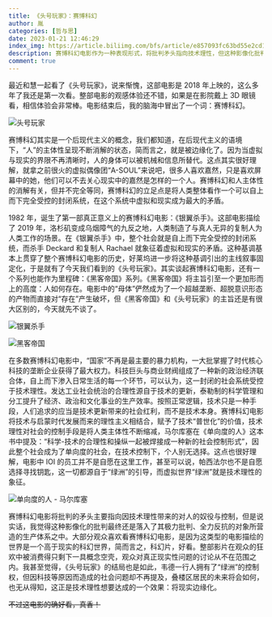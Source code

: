 ```yaml
---
title: 《头号玩家》：赛博科幻
author: 胤
categories: [哲与思]
date: 2023-01-21 12:46:29
index_img: https://article.biliimg.com/bfs/article/e857093fc63bd55e2cd10c8db1b3173cb623a8c0.jpg@500w.webp
description: 赛博科幻电影作为一种表现形式，将批判矛头指向技术理性，但这种影像化批判似乎并未奏效。
comment: true
---
```


最近和慧一起看了《头号玩家》，说来惭愧，这部电影是 2018 年上映的，这么多年了我还是第一次看。整部电影的观感体验还不错，如果是在影院戴上 3D 眼镜看，相信体验会非常棒。电影结束后，我的脑海中冒出了一个词：赛博科幻。

![头号玩家](https://article.biliimg.com/bfs/article/1fe2a2a262274684307825cf7edc7db2e91069d0.jpg@800w_400h_1c.webp)

赛博科幻其实是一个后现代主义的概念，我们都知道，在后现代主义的语境下，“人”的主体性呈现不断消解的状态，简而言之，就是被边缘化了。因为当虚拟与现实的界限不再清晰时，人的身体可以被机械和信息所替代。这点其实很好理解，就拿之前很火的虚拟偶像团“A-SOUL”来说吧，很多人喜欢嘉然，只是喜欢屏幕中的她，他们可以不去关心现实中的嘉然是怎样的一个人。赛博科幻和人主体性的消解有关，但并不完全等同，赛博科幻的立足点是将人类整体看作一个可以自上而下完全受控的封闭系统，在这个系统中虚拟和现实成为最大的矛盾。

1982 年，诞生了第一部真正意义上的赛博科幻电影：《银翼杀手》。这部电影描绘了 2019 年，洛杉矶变成乌烟障气的九反之地，人类制造了与真人无异的复制人为人类工作的场景。在《银翼杀手》中，整个社会就是自上而下完全受控的封闭系统，而杀手 Deckard 和复制人 Rachael 就象征着虚拟和现实的矛盾。这种基调基本上贯穿了整个赛博科幻电影的历史，好莱坞进一步将这种基调引出的主线叙事固定化，于是就有了今天我们看到的《头号玩家》。其实谈起赛博科幻电影，还有一个系列也能作为里程碑：《黑客帝国》系列。《黑客帝国》将主旨引至一个更加形而上的高度：人如何存在。电影中的“母体”俨然成为了一个超越垄断、超脱意识形态的产物而直接对“存在”产生破坏，但《黑客帝国》和《头号玩家》的主旨还是有很大区别的，今天就先不谈了。

![银翼杀手](https://article.biliimg.com/bfs/article/66df05330add82a5717ea3d72f9d512e558c5183.jpg@800w_400h_1c.webp)

![黑客帝国](https://article.biliimg.com/bfs/article/e550934c650320478c1ebc9dc21412a0359a8da1.jpg@800w_400h_1c.webp)

在多数赛博科幻电影中，“国家”不再是最主要的暴力机构，一大批掌握了时代核心科技的垄断企业获得了最大权力。科技巨头与商业财阀组成了一种新的政治经济联合体，自上而下渗入日常生活的每一个环节，可以认为，这一封闭的社会系统受控于技术理性。发达工业社会统治的合理性源自于技术的更新，泰勒制的科学管理和分工提升了经济、政治和文化事业的生产效率。按照正常逻辑，技术只是一种手段，人们追求的应当是技术更新带来的社会红利，而不是技术本身。赛博科幻电影将技术与启蒙时代发展而来的理性主义相结合，赋予了技术“普世化”的价值，技术理性对社会的控制手段是将人类主体性不断缩减，马尔库塞在《单向度的人》这本书中提及：“科学-技术的合理性和操纵一起被焊接成一种新的社会控制形式”，因此整个社会成为了单向度的社会，在技术控制下，个人别无选择。这点也很好理解，电影中 IOI 的员工并不是自愿在这里工作，甚至可以说，帕西法尔也不是自愿选择寻找钥匙，这一切都源自于“绿洲”的引导，而虚拟世界“绿洲”就是技术理性的象征。

![单向度的人 - 马尔库塞](https://article.biliimg.com/bfs/article/665459394bae0e69a34975e6d7353c281e3acc7f.jpg@800w_400h_1c.webp)

赛博科幻电影将批判的矛头主要指向因技术理性带来的对人的奴役与控制，但是说实话，我觉得这种影像化的批判最终还是落入了其极力批判、全力反抗的对象所营造的生产体系之中。大部分观众喜欢看赛博科幻电影，是因为这类型的电影描绘的世界是一个高于现实的科幻世界，简而言之，科幻片，好看。整部影片在观众的狂欢中被消费得只剩下一具概念空壳，观众对真正现实性问题的讨论从不在范围之内。我甚至觉得，《头号玩家》的结局也是如此，韦德一行人拥有了“绿洲”的控制权，但因科技等原因而造成的社会问题却不再提及，叠楼区居民的未来将会如何，也无从得知，这正是技术理性想要达成的一个效果：将现实边缘化。

~~不过这电影的确好看，真香！~~